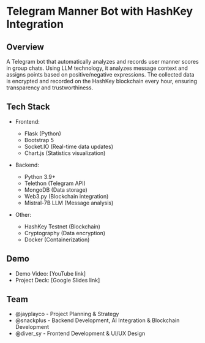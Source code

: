 # Telegram Manner Bot with HashKey Integration

## Overview
A Telegram bot that automatically analyzes and records user manner scores in group chats. Using LLM technology, it analyzes message context and assigns points based on positive/negative expressions. The collected data is encrypted and recorded on the HashKey blockchain every hour, ensuring transparency and trustworthiness.

## Tech Stack
- Frontend: 
  - Flask (Python)
  - Bootstrap 5
  - Socket.IO (Real-time data updates)
  - Chart.js (Statistics visualization)

- Backend:
  - Python 3.9+
  - Telethon (Telegram API)
  - MongoDB (Data storage)
  - Web3.py (Blockchain integration)
  - Mistral-7B LLM (Message analysis)

- Other:
  - HashKey Testnet (Blockchain)
  - Cryptography (Data encryption)
  - Docker (Containerization)

## Demo
- Demo Video: [YouTube link]
- Project Deck: [Google Slides link]

## Team
- @jayplayco - Project Planning & Strategy
- @snackplus - Backend Development, AI Integration & Blockchain Development
- @diver_sy - Frontend Development & UI/UX Design 